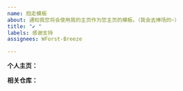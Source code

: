 ```yaml
---
name: 抱走模板
about: 通知我您将会使用我的主页作为您主页的模板。（我会去捧场的~）
title: "✔ "
labels: 感谢支持
assignees: WForst-Breeze

---
```


**个人主页：**

**相关仓库：**

